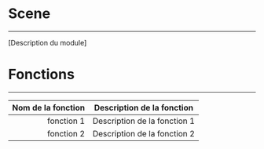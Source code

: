 # Scene
------
[Description du module]

# Fonctions
------
|Nom de la fonction | Description de la fonction 
|-:|:-:
|fonction 1| Description de la fonction 1
|fonction 2| Description de la fonction 2

